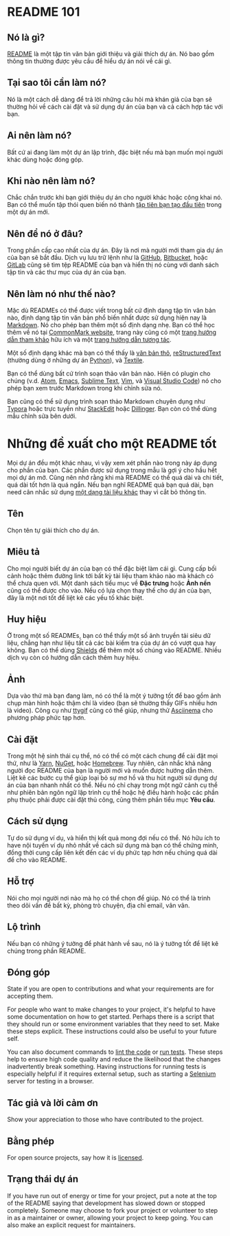 # README 101




## Nó là gì?
[README](https://en.wikipedia.org/wiki/README) là một tập tin văn bản giới thiệu và giải thích dự án. Nó bao gồm thông tin thường được yêu cầu để hiểu dự án nói về cái gì.



## Tại sao tôi cần làm nó?
Nó là một cách dễ dàng để trả lời những câu hỏi mà khán giả của bạn sẽ thường hỏi về cách cài đặt và sử dụng dự án của bạn và cả cách hợp tác với bạn.



## Ai nên làm nó?
Bất cứ ai đang làm một dự án lập trình, đặc biệt nếu mà bạn muốn mọi người khác dùng hoặc đóng góp.



## Khi nào nên làm nó?
Chắc chắn trước khi bạn giới thiệu dự án cho người khác hoặc công khai nó. Bạn có thể muốn tập thói quen biến nó thành [tập tiên bạn tạo đầu tiên](https://tom.preston-werner.com/2010/08/23/readme-driven-development.html) trong một dự án mới.



## Nên để nó ở đâu?
Trong phần cấp cao nhất của dự án. Đây là nơi mà người mới tham gia dự án của bạn sẽ bắt đầu. Dịch vụ lưu trữ lệnh như là [GitHub](https://github.com/), [Bitbucket](https://bitbucket.org/), hoặc [GitLab](https://about.gitlab.com/) cũng sẽ tìm tệp README của bạn và hiển thị nó cùng với danh sách tập tin và các thư mục của dự án của bạn.



## Nên làm nó như thế nào?
Mặc dù READMEs có thể được viết trong bất cứ định dạng tập tin văn bản nào, định dạng tập tin văn bản phổ biến nhất được sử dụng hiện nay là [Markdown](https://en.wikipedia.org/wiki/Markdown). Nó cho phép bạn thêm một số định dạng nhẹ. Bạn có thể học thêm về nó tại [CommonMark website](https://commonmark.org/), trang này cũng có một [trang hướng dẫn tham khảo](https://commonmark.org/help/) hữu ích và một [trang hướng dẫn tương tác](https://commonmark.org/help/tutorial/).

Một số định dạng khác mà bạn có thể thấy là [văn bản thô](https://en.wikipedia.org/wiki/Text_file), [reStructuredText](https://en.wikipedia.org/wiki/ReStructuredText) (thường dùng ở những dự án [Python](https://www.python.org/)), và [Textile](https://en.wikipedia.org/wiki/Textile_(markup_language)).

Bạn có thể dùng bất cứ trình soạn thảo văn bản nào. Hiện có plugin cho chúng (v.d. [Atom](https://github.com/atom/markdown-preview), [Emacs](https://github.com/jrblevin/markdown-mode), [Sublime Text](https://github.com/revolunet/sublimetext-markdown-preview), [Vim](https://github.com/suan/vim-instant-markdown), và [Visual Studio Code](https://code.visualstudio.com/docs/languages/markdown#_markdown-preview)) nó cho phép bạn xem trước Markdown trong khi chỉnh sửa nó.

Bạn cũng có thể sử dụng trình soạn thảo Markdown chuyên dụng như [Typora](https://typora.io/) hoặc trực tuyến như [StackEdit](https://stackedit.io/app) hoặc [Dillinger](http://dillinger.io/). Bạn còn có thể dùng mẫu chỉnh sửa bên dưới.





# Những đề xuất cho một README tốt
Mọi dự án đều một khác nhau, vì vậy xem xét phần nào trong này áp dụng cho phần của bạn. Các phần được sử dụng trong mẫu là gợi ý cho hầu hết mọi dự án mở. Cũng nên nhớ rằng khi mà README có thể quá dài và chi tiết, quá dài tốt hơn là quá ngắn. Nếu bạn nghĩ README quả bạn quá dài, bạn need cân nhắc sử dụng [một dạng tài liệu khác](https://www.makeareadme.com/#more-documentation) thay vì cắt bỏ thông tin.



## Tên
Chọn tên tự giải thích cho dự án.



## Miêu tả
Cho mọi người biết dự án của bạn có thể đặc biệt làm cái gì. Cung cấp bối cảnh hoặc thêm đường link tới bất kỳ tài liệu tham khảo nào mà khách có thể chưa quen với. Một danh sách tiểu mục về **Đặc trưng** hoặc **Ảnh nền** cũng có thể được cho vào. Nếu có lựa chọn thay thế cho dự án của bạn, đây là một nơi tốt để 
liệt kê các yếu tố khác biệt.



## Huy hiệu
Ở trong một số READMEs, bạn có thể thấy một số ảnh truyền tải siêu dữ liệu, chẳng hạn như liệu tất cả các bài kiểm tra của dự án có vượt qua hay không. Bạn có thể dùng [Shields](http://shields.io/) để thêm một số chúng vào README. Nhiều dịch vụ còn có hướng dẫn cách thêm huy hiệu.



## Ảnh
Dựa vào thứ mà bạn đang làm, nó có thể là một ý tưởng tốt để bao gồm ảnh chụp màn hình hoặc thậm chí
là video (bạn sẽ thường thấy GIFs nhiều hơn là video). Công cụ như [ttygif](https://github.com/icholy/ttygif) cũng có thể giúp, nhưng thử [Asciinema](https://asciinema.org/) cho phương pháp phức tạp hơn.



## Cài đặt
Trong một hệ sinh thái cụ thể, nó có thể có một cách chung để cài đặt mọi thứ, như là [Yarn](https://yarnpkg.com/), [NuGet](https://www.nuget.org/), hoặc [Homebrew](https://brew.sh/). Tuy nhiên, cân nhắc khả năng người đọc README của bạn là người mới và muốn được hướng dẫn thêm. Liệt kê các bước cụ thể giúp loại bỏ sự mơ hồ và thu hút người sử dụng dự án của bạn nhanh nhất có thể. Nếu nó chỉ chạy trong một ngữ cảnh cụ thể như phiên bản ngôn ngữ lập trình cụ thể hoặc hệ điều hành hoặc các phần phụ thuộc phải được cài đặt thủ công, cũng thêm phần tiểu mục **Yêu cầu**.



## Cách sử dụng
Tự do sử dụng ví dụ, và hiển thị kết quả mong đợi nếu có thể. Nó hữu ích to have nội tuyến ví dụ nhỏ nhất về cách sử dụng mà bạn có thể chứng minh, đồng thời cung cấp liên kết đến các ví dụ phức tạp hơn nếu chúng quá dài để cho vào README.



## Hỗ trợ
Nói cho mọi người nơi nào mà họ có thể chọn để giúp. Nó có thể là trình theo dõi vấn đề bất kỳ, phòng trò chuyện, địa chỉ email, vân vân.



## Lộ trình
Nếu bạn có những ý tưởng để phát hành về sau, nó là ý tưởng tốt để liệt kê chúng trong phần README.



## Đóng góp
State if you are open to contributions and what your requirements are for accepting them.

For people who want to make changes to your project, it's helpful to have some documentation on how to get started. Perhaps there is a script that they should run or some environment variables that they need to set. Make these steps explicit. These instructions could also be useful to your future self.

You can also document commands to [lint the code](https://stackoverflow.com/questions/8503559/what-is-linting) or [run tests](https://en.wikipedia.org/wiki/Test_automation). These steps help to ensure high code quality and reduce the likelihood that the changes inadvertently break something. Having instructions for running tests is especially helpful if it requires external setup, such as starting a [Selenium](http://www.seleniumhq.org/) server for testing in a browser.



## Tác giả và lời cảm ơn
Show your appreciation to those who have contributed to the project.



## Bằng phép
For open source projects, say how it is [licensed](https://www.makeareadme.com/#license-1).



## Trạng thái dự án
If you have run out of energy or time for your project, put a note at the top of the README saying that development has slowed down or stopped completely. Someone may choose to fork your project or volunteer to step in as a maintainer or owner, allowing your project to keep going. You can also make an explicit request for maintainers.